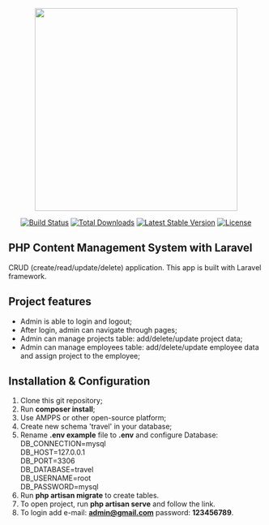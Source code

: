 <p align="center"><a href="https://laravel.com" target="_blank"><img src="https://raw.githubusercontent.com/laravel/art/master/logo-lockup/5%20SVG/2%20CMYK/1%20Full%20Color/laravel-logolockup-cmyk-red.svg" width="400"></a></p>

<p align="center">
<a href="https://travis-ci.org/laravel/framework"><img src="https://travis-ci.org/laravel/framework.svg" alt="Build Status"></a>
<a href="https://packagist.org/packages/laravel/framework"><img src="https://img.shields.io/packagist/dt/laravel/framework" alt="Total Downloads"></a>
<a href="https://packagist.org/packages/laravel/framework"><img src="https://img.shields.io/packagist/v/laravel/framework" alt="Latest Stable Version"></a>
<a href="https://packagist.org/packages/laravel/framework"><img src="https://img.shields.io/packagist/l/laravel/framework" alt="License"></a>
</p>


## PHP Content Management System with Laravel

CRUD (create/read/update/delete) application.
This app is built with Laravel framework. 

## Project features
- Admin is able to login and logout;
- After login, admin can navigate through pages;
- Admin can manage projects table: add/delete/update project data;
- Admin can manage employees table: add/delete/update employee data and assign project to the employee;

## Installation & Configuration
1. Clone this git repository;
2. Run **composer install**;
3. Use AMPPS or other open-source platform;
4. Create new schema 'travel' in your database; 
5. Rename **.env example** file to **.env** and configure Database:<br>
DB_CONNECTION=mysql<br>
DB_HOST=127.0.0.1<br>
DB_PORT=3306<br> 
DB_DATABASE=travel<br> 
DB_USERNAME=root<br>
DB_PASSWORD=mysql<br>
5. Run **php artisan migrate** to create tables.
6. To open project, run **php artisan serve** and follow the link.
7. To login add e-mail: **admin@gmail.com** password: **123456789**.
